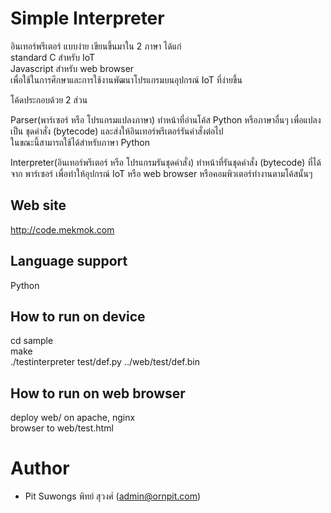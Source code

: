 # Simple Interpreter
  
อินเทอร์พรีเตอร์ แบบง่าย เขียนขึ้นมาใน 2 ภาษา ได้แก่  
standard C สำหรับ IoT  
Javascript  สำหรับ web browser  
เพื่อใช้ในการศึกษาและการใช้งานพัฒนาโปรแกรมบนอุปกรณ์ IoT ที่ง่ายขึ้น  
  
โค้ดประกอบด้วย 2 ส่วน  
  
Parser(พาร์เซอร์ หรือ โปรแกรมแปลงภาษา) ทำหน้าที่อ่านโค้ส Python หรือภาษาอื่นๆ เพื่อแปลงเป็น ชุดคำสั่ง (bytecode) และส่งให้อินเทอร์พรีเตอร์รันคำสั่งต่อไป  
ในขณะนี้สามารถใช้ได้สำหรับภาษา Python  
  
Interpreter(อินเทอร์พรีเตอร์ หรือ โปรแกรมรันชุดคำสั่ง) ทำหน้าที่รันชุดคำสั่ง (bytecode) ที่ได้จาก พาร์เซอร์ เพื่อทำให้อุปกรณ์ IoT หรือ web browser หรือคอมพิวเตอร์ทำงานตามโค้สนั้นๆ  

## Web site
http://code.mekmok.com  

## Language support  
Python  
  
## How to run on device
cd sample  
make  
./testinterpreter test/def.py ../web/test/def.bin  
  
## How to run on web browser
deploy web/ on apache, nginx  
browser to web/test.html  

# Author
- Pit Suwongs พิทย์ สุวงศ์ (admin@ornpit.com)  